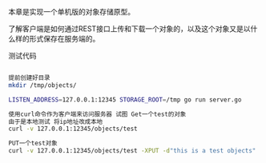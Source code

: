 本章是实现一个单机版的对象存储原型。

了解客户端是如何通过REST接口上传和下载一个对象的，以及这个对象又是以什么样的形式保存在服务端的。




测试代码
```bash

提前创建好目录
mkdir /tmp/objects/

LISTEN_ADDRESS=127.0.0.1:12345 STORAGE_ROOT=/tmp go run server.go

使用curl命令作为客户端来访问服务器 试图 Get一个test的对象
由于是本地测试 将ip地址改成本地
curl -v 127.0.0.1:12345/objects/test

PUT一个test对象
curl -v 127.0.0.1:12345/objects/test -XPUT -d"this is a test objects"
```
